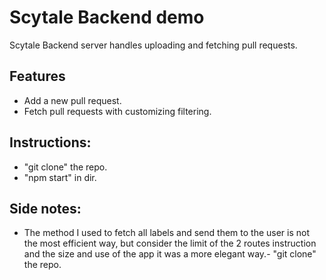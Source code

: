 # Scytale Backend demo

Scytale Backend server handles uploading and fetching pull requests.

## Features

- Add a new pull request.
- Fetch pull requests with customizing filtering.

## Instructions:

- "git clone" the repo.
- "npm start" in dir.

## Side notes:

- The method I used to fetch all labels and send them to the user is not the most efficient way, but consider the limit of the 2 routes instruction and the size and use of the app it was a more elegant way.- "git clone" the repo.

